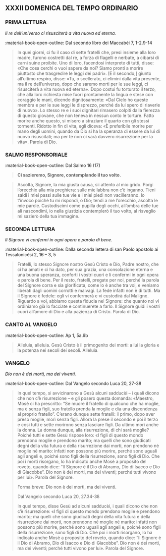 ## XXXII DOMENICA DEL TEMPO ORDINARIO
> 
### PRIMA LETTURA
*Il re dell’universo ci risusciterà a vita nuova ed eterna.*

:material-book-open-outline: Dal secondo libro dei Maccabèi
7, 1-2.9-14

> In quei giorni, ci fu il caso di sette fratelli che, presi insieme alla loro madre, furono costretti dal re, a forza di flagelli e nerbate, a cibarsi di carni suine proibite. Uno di loro, facendosi interprete di tutti, disse: «Che cosa cerchi o vuoi sapere da noi? Siamo pronti a morire piuttosto che trasgredire le leggi dei padri». [E il secondo,] giunto all’ultimo respiro, disse: «Tu, o scellerato, ci elimini dalla vita presente, ma il re dell’universo, dopo che saremo morti per le sue leggi, ci risusciterà a vita nuova ed eterna». Dopo costui fu torturato il terzo, che alla loro richiesta mise fuori prontamente la lingua e stese con coraggio le mani, dicendo dignitosamente: «Dal Cielo ho queste membra e per le sue leggi le disprezzo, perché da lui spero di riaverle di nuovo». Lo stesso re e i suoi dignitari rimasero colpiti dalla fierezza di questo giovane, che non teneva in nessun conto le torture. Fatto morire anche questo, si misero a straziare il quarto con gli stessi tormenti. Ridotto in fin di vita, egli diceva: «È preferibile morire per mano degli uomini, quando da Dio si ha la speranza di essere da lui di nuovo risuscitati; ma per te non ci sarà davvero risurrezione per la vita». Parola di Dio.
> 
### SALMO RESPONSORIALE
:material-book-open-outline: Dal Salmo 16 (17)

>**Ci sazieremo, Signore, contemplando il tuo volto.**

> Ascolta, Signore, la mia giusta causa,
> sii attento al mio grido.
> Porgi l’orecchio alla mia preghiera:
> sulle mie labbra non c’è inganno.
> Tieni saldi i miei passi sulle tue vie
> e i miei piedi non vacilleranno.
> Io t’invoco poiché tu mi rispondi, o Dio;
> tendi a me l’orecchio, ascolta le mie parole.
> Custodiscimi come pupilla degli occhi,
> all’ombra delle tue ali nascondimi,
> io nella giustizia contemplerò il tuo volto,
> al risveglio mi sazierò della tua immagine.
> 
### SECONDA LETTURA
*Il Signore vi confermi in ogni opera e parola di bene.*

:material-book-open-outline: Dalla seconda lettera di san Paolo apostolo ai Tessalonicési
2, 16 – 3, 5

> Fratelli, lo stesso Signore nostro Gesù Cristo e Dio, Padre nostro, che ci ha amati e ci ha dato, per sua grazia, una consolazione eterna e una buona speranza, conforti i vostri cuori e li confermi in ogni opera e parola di bene. Per il resto, fratelli, pregate per noi, perché la parola del Signore corra e sia glorificata, come lo è anche tra voi, e veniamo liberati dagli uomini corrotti e malvagi. La fede infatti non è di tutti. Ma il Signore è fedele: egli vi confermerà e vi custodirà dal Maligno. Riguardo a voi, abbiamo questa fiducia nel Signore: che quanto noi vi ordiniamo già lo facciate e continuerete a farlo. Il Signore guidi i vostri cuori all’amore di Dio e alla pazienza di Cristo. Parola di Dio.
> 
### CANTO AL VANGELO
:material-book-open-outline: Ap 1, 5a.6b

> Alleluia, alleluia.
> Gesù Cristo è il primogenito dei morti:
> a lui la gloria e la potenza nei secoli dei secoli.
> Alleluia.
> 
### VANGELO
*Dio non è dei morti, ma dei viventi.*

:material-book-open-outline: Dal Vangelo secondo Luca
20, 27-38

> In quel tempo, si avvicinarono a Gesù alcuni sadducèi – i quali dicono che non c’è risurrezione – e gli posero questa domanda: «Maestro, Mosè ci ha prescritto: “Se muore il fratello di qualcuno che ha moglie, ma è senza figli, suo fratello prenda la moglie e dia una discendenza al proprio fratello”. C’erano dunque sette fratelli: il primo, dopo aver preso moglie, morì senza figli. Allora la prese il secondo e poi il terzo e così tutti e sette morirono senza lasciare figli. Da ultimo morì anche la donna. La donna dunque, alla risurrezione, di chi sarà moglie? Poiché tutti e sette Gesù rispose loro: «I figli di questo mondo prendono moglie e prendono marito; ma quelli che sono giudicati degni della vita futura e della risurrezione dai morti, non prendono né moglie né marito: infatti non possono più morire, perché sono uguali agli angeli e, poiché sono figli della risurrezione, sono figli di Dio. Che poi i morti risorgano, lo ha indicato anche Mosè a proposito del roveto, quando dice: “Il Signore è il Dio di Abramo, Dio di Isacco e Dio di Giacobbe”. Dio non è dei morti, ma dei viventi; perché tutti vivono per lui». Parola del Signore.
> 
> Forma breve:
> Dio non è dei morti, ma dei viventi.
> 
> Dal Vangelo secondo Luca
> 20, 27.34-38
> 
> In quel tempo, disse Gesù ad alcuni sadducèi, i quali dicono che non c’è risurrezione: «I figli di questo mondo prendono moglie e prendono marito; ma quelli che sono giudicati degni della vita futura e della risurrezione dai morti, non prendono né moglie né marito: infatti non possono più morire, perché sono uguali agli angeli e, poiché sono figli della risurrezione, sono figli di Dio. Che poi i morti risorgano, lo ha indicato anche Mosè a proposito del roveto, quando dice: “Il Signore è il Dio di Abramo, Dio di Isacco e Dio di Giacobbe”. Dio non è dei morti, ma dei viventi; perché tutti vivono per lui». Parola del Signore.
